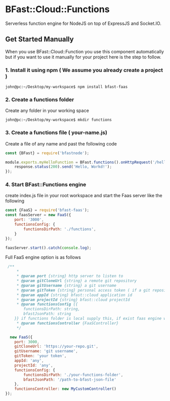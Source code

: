 # BFast::Cloud::Functions

Serverless function engine for NodeJS on top of ExpressJS and Socket.IO.

## Get Started Manually

When you use BFast::Cloud::Function you use this component automatically but if you want to use it
manually for your project here is the step to follow.

### 1. Install it using npm ( We assume you already create a project )

```shell script
john@pc:~/Desktop/my-workspace$ npm install bfast-faas
```

### 2. Create a functions folder

Create any folder in your working space

```shell script
john@pc:~/Desktop/my-workspace$ mkdir functions
```

### 3. Create a functions file ( your-name.js)

Create a file of any name and past the following code
```javascript
const {BFast} = require('bfastnode');

module.exports.myHelloFunction = BFast.functions().onHttpRequest('/hello', (request, response)=>{
    response.status(200).send('Hello, Workd!');
});
```

### 4. Start BFast::Functions engine

create index.js file in your root workspace and start the Faas server like the following

```javascript
const {FaaS} = require('bfast-faas');
const faasServer = new FaaS({
    port: '3000',
    functionsConfig: {
        functionsDirPath: './functions',
    }
});

faasServer.start().catch(console.log);

```

Full FaaS engine option is as follows

```javascript
 /**
     *
     * @param port {string} http server to listen to
     * @param gitCloneUrl {string} a remote git repository
     * @param gitUsername {string} a git username
     * @param gitToken {string} personal access token ( if a git repository is private )
     * @param appId {string} bfast::cloud application id
     * @param projectId {string} bfast::cloud projectId
     * @param functionsConfig {{
        functionsDirPath: string,
        bfastJsonPath: string
    }} if functions folder is local supply this, if exist faas engine will not use a git clone url
     * @param functionsController {FaaSController}
     */

  new FaaS({
    port: 3000,
    gitCloneUrl: 'https://your-repo.git',
    gitUsername: 'git username',
    gitToken: 'your token',
    appId: 'any',
    projectId: 'any',
    functionsConfig: {
        functionsDirPath: './your-functions-folder',
        bfastJsonPath: '/path-to-bfast-json-file'
    },
    functionsController: new MyCustomController()
});

```

